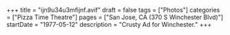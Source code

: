 +++
title = "ijn9u34u3mfijnf.avif"
draft = false
tags = ["Photos"]
categories = ["Pizza Time Theatre"]
pages = ["San Jose, CA (370 S Winchester Blvd)"]
startDate = "1977-05-12"
description = "Crusty Ad for Winchester."
+++
